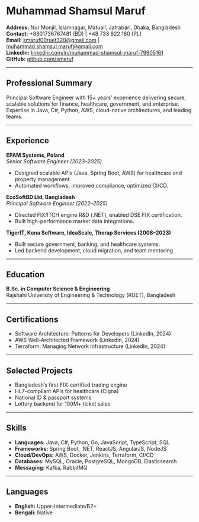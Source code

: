 # Muhammad Shamsul Maruf

**Address:** Nur Monjil, Islamnagar, Matuail, Jatrabari, Dhaka, Bangladesh  
**Contact:** +8801736767481 (BD) | +48 733 822 180 (PL)  
**Email:** smaruf00ruet320@gmail.com | muhammad.shamsul.maruf@gmail.com  
**LinkedIn:** [linkedin.com/in/muhammad-shamsul-maruf-79905161](https://www.linkedin.com/in/muhammad-shamsul-maruf-79905161)  
**GitHub:** [github.com/smaruf](https://github.com/smaruf)

---

## Professional Summary

Principal Software Engineer with 15+ years’ experience delivering secure, scalable solutions for finance, healthcare, government, and enterprise. Expertise in Java, C#, Python, AWS, cloud-native architectures, and leading teams.

---

## Experience

**EPAM Systems, Poland**  
_Senior Software Engineer (2023–2025)_  
- Designed scalable APIs (Java, Spring Boot, AWS) for healthcare and property management.
- Automated workflows, improved compliance, optimized CI/CD.

**EcoSoftBD Ltd, Bangladesh**  
_Principal Software Engineer (2022–2025)_  
- Directed FIX/ITCH engine R&D (.NET), enabled DSE FIX certification.
- Built high-performance market data integrations.

**TigerIT, Kona Software, IdeaScale, Therap Services (2008–2023)**  
- Built secure government, banking, and healthcare systems.
- Led backend development, cloud migration, and team mentoring.

---

## Education

**B.Sc. in Computer Science & Engineering**  
Rajshahi University of Engineering & Technology (RUET), Bangladesh

---

## Certifications

- Software Architecture: Patterns for Developers (LinkedIn, 2024)
- AWS Well-Architected Framework (LinkedIn, 2024)
- Terraform: Managing Network Infrastructure (LinkedIn, 2024)

---

## Selected Projects

- Bangladesh’s first FIX-certified trading engine
- HL7-compliant APIs for healthcare (Cigna)
- National ID & passport systems
- Lottery backend for 100M+ ticket sales

---

## Skills

- **Languages:** Java, C#, Python, Go, JavaScript, TypeScript, SQL
- **Frameworks:** Spring Boot, .NET, ReactJS, AngularJS, NodeJS
- **Cloud/DevOps:** AWS, Docker, Jenkins, Terraform, CI/CD
- **Databases:** MySQL, Oracle, PostgreSQL, MongoDB, Elasticsearch
- **Messaging:** Kafka, RabbitMQ

---

## Languages

- **English:** Upper-Intermediate/B2+
- **Bengali:** Native
